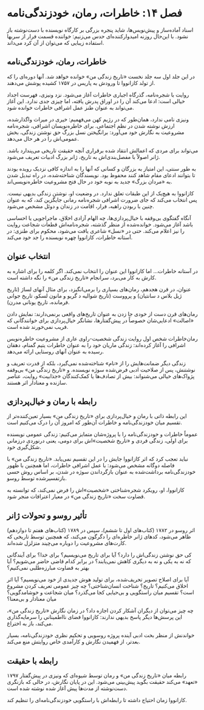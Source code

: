 # فصل ۱۴: خاطرات، رمان، خودزندگی‌نامه

اسناد آماده‌ساز و پیش‌نویس‌ها، شاید پنجره بزرگی بر کارگاه نویسنده با دست‌نوشته باز نشود. با این‌حال روزنه امیدوارکننده‌ای حدس می‌زنیم: خواننده قسمت فرار از سربها استفاده زیبایی که می‌توان از آن کرد می‌داند.

## خاطرات، رمان، خودزندگی‌نامه

در این جلد اول سه جلد نخست «تاریخ زندگی من» خوانده خواهد شد. آنها دوره‌ای را که از تولد کازانووا تا ورودش به پاریس در ۱۷۵۷ کشیده پوشش می‌دهند.

روایت با شجره‌نامه، گذرگاه اجباری خاطرات آغاز می‌شود. نزد ونیزی، فهرست اجداد خیالی است: ادعا می‌کند آن را در اوراق پدرش یافته، اما چیزی جدی ندارد. این آغاز می‌تواند به عنوان طنز عمل اشرافی خاطرات خوانده شود.

ونیزی نامی ندارد، همان‌طور که در رژیم کهن می‌فهمیم: خیری در میراث واگذار‌شده، ارزش نوشته شدن در نظم اجتماعی. برای خاطره‌نویسان اشرافی، شجره‌نامه مشروعیت به نگارش خود می‌آورد: برانگیختن نسل بزرگ حق نوشتن زندگی، بخش عمومی‌اش را در هر حال می‌دهد.

می‌تواند برای مردی که اعمالش انتقاد شده برقراری آنچه حقیقت تاریخی می‌پندارد باشد. ژانر اصولاً با مفصل‌بندی‌اش به تاریخ، ژانر بزرگ ادبیات تعریف می‌شود.

به طور سنتی، این امتیاز به بزرگان و کسانی که آنها را به اندازه کافی نزدیک رویده بودند تا بتوانند ادعای مقام شاهد کنند محفوظ بود. نویسندگان شناخته‌شده، در راه تبدیل شدن به «مردان بزرگ» جدید به نوبه خود در حال فتح مشروعیت خاطره‌نویسی‌اند.

کازانووا به هیچ‌یک از این طبقات تعلق ندارد. در وضعیت او، نوشتن زندگی بدیهی نیست. پس انتخاب می‌کند که جای ضرورت اشرافی شجره‌نامه رمانی جایگزین کند، که به عنوان چنین با ربودن راهبه، فرار، اقامت در زندان و دوئل مشخص می‌شود.

آنگاه گفتگوی بی‌وقفه با خیال‌پردازی‌ها، چه الهام آزادی اخلاق، ماجراجویی یا احساسی باشد آغاز می‌شود. خوانده‌شده از منظر گذشته، شجره‌نامه‌اش قطعات شجاعت روایت را نیز اعلام می‌کند. حتی در «نسل» شاعری یافت می‌شود، محکوم برای طنزی: در آستانه خاطرات، کازانووا چهره نویسنده را جد خود می‌کند.

## انتخاب عنوان

در آستانه خاطرات... اما کازانووا این عنوان را انتخاب نمی‌کند. اگر کلمه را برای اشاره به کارش به کار می‌برد، سرانجام «تاریخ زندگی من» را نگه داشته است.

عنوان، در قرن هجدهم، رمان‌های بسیاری را برمی‌انگیزد، برای مثال آنهای لساژ (تاریخ ژیل بلاس د سانتیان) و پرووست (تاریخ شوالیه د گریو و مانون لسکو، تاریخ جوانی فرمانده، تاریخ یونانی مدرن).

رمان‌های قرن دست از خودی جا زدن به عنوان تاریخ‌های واقعی برنمی‌دارند: نمایش دادن «اصالت» ادعایی‌شان خصوصاً در پیش‌گفتارها، نشانگر خیال‌پردازی برای خوانندگانی که فریب نمی‌خورند شده است.

رمان‌خاطرات شخص اول روایت زندگی شخصیت-راوی عاری از مشروعیت خاطره‌نویس اشرافی را آغاز کرده‌اند: زندگی ماریان خود را به عنوان خاطرات یتیم گمنام، دهقان رسیده به عنوان آنهای روستایی ارائه می‌دهد.

زندگی دیگر ضمانت‌هایش را از «نام» شناخته‌شده نمی‌گیرد، بلکه از قدرت تعریف و نوشتنش، پس از صلاحیت ادبی فرض‌شده سوژه نویسنده. و «تاریخ زندگی من» بی‌وقفه پژواک‌های خیالی می‌شنواند: بیش از تصادف‌ها یا کمک‌کنندگان «جذابیت» روایت، عناصر سازنده و معنادار اثر هستند.

## رابطه با رمان و خیال‌پردازی

این رابطه ذاتی با رمان و خیال‌پردازی برای «تاریخ زندگی من» بسیار تعین‌کننده‌تر از تقسیم میان خودزندگی‌نامه و خاطرات آن‌طور که امروز آن را درک می‌کنیم است.

عموماً خاطرات و خودزندگی‌نامه را با پروژه‌شان متمایز می‌کنیم: زندگی عمومی نویسنده برای اولی، زندگی فردی و «تاریخ شخصیت»اش برای دومی، یعنی درنوردی درزمانی شکل‌گیری خود.

نباید تعجب کرد که اثر کازانووا جایش را در این تقسیم نمی‌یابد. «تاریخ زندگی من» با فاصله دوگانه مشخص می‌شود: با عمل اشرافی خاطرات، اما همچنین با ظهور خودزندگی‌نامه برداشت‌شده به عنوان بازگرداندن سوژه در شدن، بر اساس روش حسی بازتفسیرشده توسط روسو.

کازانووا، او، رویکرد شجره‌شناختی «شخصیت»اش را فرض نمی‌کند، که توانسته به قضاوت سخت «تاریخ زندگی من» در معیار اعترافات منجر شود.

## تأثیر روسو و تحولات ژانر

اثر روسو در ۱۷۸۲ (کتاب‌های اول تا ششم)، سپس در ۱۷۸۹ (کتاب‌های هفتم تا دوازدهم) ظاهر می‌شود، کدهای ژانر خاطره‌ای را دگرگون می‌کند، که همچنین توسط تاریخی که کارت‌های مشروعیت را دوباره می‌چیند متزلزل شده‌اند.

کی حق نوشتن زندگی‌اش را دارد؟ آیا برای تاریخ می‌نویسیم؟ برای خدا؟ برای آیندگانی که نه به یکی و نه به دیگری کاهش نمی‌یابند؟ در برابر کدام قاضی حاضر می‌شویم؟ آیا بهتر به قضاوت مبارزه‌طلبی نمی‌کنیم؟

آیا برای اصلاح تصویر تحریف‌شده، برای تولید هوش جدیدی از خود می‌نویسیم؟ آیا اثر اخلاق می‌کنیم؟ تاریخ؟ شناخت انسان‌شناختی؟ چه چیز عمومی تعریف کردن مشروع است؟ تقسیم میان راستگویی و بی‌حیایی کجا می‌گذرد؟ میان شجاعت و خوشامدگویی؟ میان معنادار و بی‌معنا؟

چه چیز می‌توان از دیگران آشکار کردن اجازه داد؟ در زمان نگارش «تاریخ زندگی من»، این پرسش‌ها دیگر پاسخ بدیهی ندارند: کازانووا فضای نااطمینانی را سرمایه‌گذاری می‌کند، باز به اختراع.

خواندنش از منظر بخت ادبی آینده پروژه روسویی و تحکیم نظری خودزندگی‌نامه، بسیار بعدتر، از فهمیدن نگارش و کارآمدی خاص روایتش منع می‌کند.

## رابطه با حقیقت

رابطه میان «تاریخ زندگی من» و رمان توسط شیوه‌ای که ونیزی در پیش‌گفتار ۱۷۹۷ «تعهد» می‌کند حقیقت بگوید پیش‌بینی می‌شود. این در پایان نگارش، در حالی که بازنگری دست‌نوشته از مدت‌ها پیش آغاز شده نوشته شده است.

کازانووا زمان احتیاج داشته تا رابطه‌اش با راستگویی خودزندگی‌نامه‌ای را تنظیم کند.